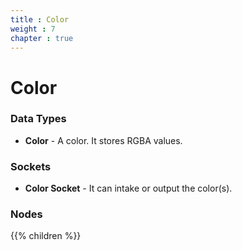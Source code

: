 ```yaml
---
title : Color
weight : 7
chapter : true
---
```


# Color

### Data Types

- **Color** - A color. It stores RGBA values.

### Sockets

- **Color Socket** - It can intake or output the color(s).

### Nodes

{{% children %}}
